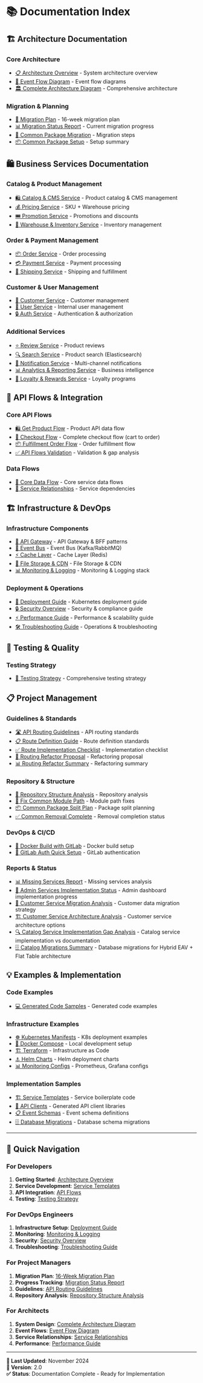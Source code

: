 # 📚 Documentation Index

## 🏗️ Architecture Documentation

### Core Architecture
- [📋 Architecture Overview](./docs/architecture/overview.md) - System architecture overview
- [🔄 Event Flow Diagram](./docs/architecture/event-flow-diagram.md) - Event flow diagrams  
- [🏛️ Complete Architecture Diagram](./docs/architecture/complete-architecture-diagram.md) - Comprehensive architecture

### Migration & Planning
- [📅 Migration Plan](./migration-plan.md) - 16-week migration plan
- [📊 Migration Status Report](./MIGRATION_STATUS_REPORT.md) - Current migration progress
- [🔧 Common Package Migration](./COMMON_PACKAGE_MIGRATION_STEPS.md) - Migration steps
- [📦 Common Package Setup](./COMMON_PACKAGE_SETUP_SUMMARY.md) - Setup summary

## 🛍️ Business Services Documentation

### Catalog & Product Management
- [🛍️ Catalog & CMS Service](./docs/services/catalog-cms-service.md) - Product catalog & CMS management
- [💰 Pricing Service](./docs/services/pricing-service.md) - SKU + Warehouse pricing
- [🎟️ Promotion Service](./docs/services/promotion-service.md) - Promotions and discounts
- [🏪 Warehouse & Inventory Service](./docs/services/warehouse-inventory-service.md) - Inventory management

### Order & Payment Management  
- [📦 Order Service](./docs/services/order-service.md) - Order processing
- [💳 Payment Service](./docs/services/payment-service.md) - Payment processing
- [🚚 Shipping Service](./docs/services/shipping-service.md) - Shipping and fulfillment

### Customer & User Management
- [👥 Customer Service](./docs/services/customer-service.md) - Customer management
- [🔐 User Service](./docs/services/user-service.md) - Internal user management
- [🔒 Auth Service](./docs/services/auth-service.md) - Authentication & authorization

### Additional Services
- [⭐ Review Service](./docs/services/review-service.md) - Product reviews
- [🔍 Search Service](./docs/services/search-service.md) - Product search (Elasticsearch)
- [📢 Notification Service](./docs/services/notification-service.md) - Multi-channel notifications
- [📊 Analytics & Reporting Service](./docs/services/analytics-reporting-service.md) - Business intelligence
- [🎁 Loyalty & Rewards Service](./docs/services/loyalty-rewards-service.md) - Loyalty programs

## 🔄 API Flows & Integration

### Core API Flows
- [🛍️ Get Product Flow](./docs/api-flows/get-product-flow.md) - Product API data flow
- [🛒 Checkout Flow](./docs/api-flows/checkout-flow.md) - Complete checkout flow (cart to order)
- [📦 Fulfillment Order Flow](./docs/api-flows/fulfillment-order-flow.md) - Order fulfillment flow
- [✅ API Flows Validation](./docs/api-flows/api-flows-validation.md) - Validation & gap analysis

### Data Flows
- [🔄 Core Data Flow](./docs/data-flows/core-data-flow.md) - Core service data flows
- [🔗 Service Relationships](./docs/data-flows/service-relationships.md) - Service dependencies

## 🏗️ Infrastructure & DevOps

### Infrastructure Components
- [🚪 API Gateway](./docs/infrastructure/api-gateway.md) - API Gateway & BFF patterns
- [📡 Event Bus](./docs/infrastructure/event-bus.md) - Event Bus (Kafka/RabbitMQ)
- [⚡ Cache Layer](./docs/infrastructure/cache-layer.md) - Cache Layer (Redis)
- [📁 File Storage & CDN](./docs/infrastructure/file-storage-cdn.md) - File Storage & CDN
- [📊 Monitoring & Logging](./docs/infrastructure/monitoring-logging.md) - Monitoring & Logging stack

### Deployment & Operations
- [🚀 Deployment Guide](./docs/deployment/deployment-guide.md) - Kubernetes deployment guide
- [🔒 Security Overview](./docs/security/security-overview.md) - Security & compliance guide
- [⚡ Performance Guide](./docs/performance/performance-guide.md) - Performance & scalability guide
- [🛠️ Troubleshooting Guide](./docs/operations/troubleshooting-guide.md) - Operations & troubleshooting

## 🧪 Testing & Quality

### Testing Strategy
- [🧪 Testing Strategy](./docs/testing/testing-strategy.md) - Comprehensive testing strategy

## 📋 Project Management

### Guidelines & Standards
- [🛣️ API Routing Guidelines](./API_ROUTING_GUIDELINES.md) - API routing standards
- [📋 Route Definition Guide](./ROUTE_DEFINITION_GUIDE.md) - Route definition standards
- [✅ Route Implementation Checklist](./ROUTE_IMPLEMENTATION_CHECKLIST.md) - Implementation checklist
- [🔄 Routing Refactor Proposal](./ROUTING_REFACTOR_PROPOSAL.md) - Refactoring proposal
- [📊 Routing Refactor Summary](./ROUTING_REFACTOR_SUMMARY.md) - Refactoring summary

### Repository & Structure
- [📁 Repository Structure Analysis](./REPOSITORY_STRUCTURE_ANALYSIS.md) - Repository analysis
- [🔧 Fix Common Module Path](./FIX_COMMON_MODULE_PATH.md) - Module path fixes
- [📦 Common Package Split Plan](./COMMON_PACKAGE_SPLIT_PLAN.md) - Package split planning
- [✅ Common Removal Complete](./COMMON_REMOVAL_COMPLETE.md) - Removal completion status

### DevOps & CI/CD
- [🐳 Docker Build with GitLab](./DOCKER_BUILD_WITH_GITLAB.md) - Docker build setup
- [🔐 GitLab Auth Quick Setup](./GITLAB_AUTH_QUICK_SETUP.md) - GitLab authentication

### Reports & Status
- [📊 Missing Services Report](./MISSING_SERVICES_REPORT.md) - Missing services analysis
- [🚀 Admin Services Implementation Status](./ADMIN_SERVICES_IMPLEMENTATION_STATUS.md) - Admin dashboard implementation progress
- [👥 Customer Service Migration Analysis](./CUSTOMER_SERVICE_MIGRATION_ANALYSIS.md) - Customer data migration strategy
- [🏗️ Customer Service Architecture Analysis](./CUSTOMER_SERVICE_ARCHITECTURE_ANALYSIS.md) - Customer service architecture options
- [🔍 Catalog Service Implementation Gap Analysis](./CATALOG_SERVICE_IMPLEMENTATION_GAP_ANALYSIS.md) - Catalog service implementation vs documentation
- [🗄️ Catalog Migrations Summary](./CATALOG_MIGRATIONS_SUMMARY.md) - Database migrations for Hybrid EAV + Flat Table architecture

## 💡 Examples & Implementation

### Code Examples
- [💻 Generated Code Samples](./examples/generated-code-samples.md) - Generated code examples

### Infrastructure Examples
- [☸️ Kubernetes Manifests](./examples/infrastructure-examples/kubernetes-manifests/) - K8s deployment examples
- [🐳 Docker Compose](./examples/infrastructure-examples/docker-compose/) - Local development setup
- [🏗️ Terraform](./examples/infrastructure-examples/terraform/) - Infrastructure as Code
- [⚓ Helm Charts](./examples/infrastructure-examples/helm-charts/) - Helm deployment charts
- [📊 Monitoring Configs](./examples/infrastructure-examples/monitoring-configs/) - Prometheus, Grafana configs

### Implementation Samples
- [🏗️ Service Templates](./examples/implementation-samples/service-templates/) - Service boilerplate code
- [🔌 API Clients](./examples/implementation-samples/api-clients/) - Generated API client libraries
- [📋 Event Schemas](./examples/implementation-samples/event-schemas/) - Event schema definitions
- [🗄️ Database Migrations](./examples/implementation-samples/database-migrations/) - Database schema migrations

---

## 🚀 Quick Navigation

### For Developers
1. **Getting Started**: [Architecture Overview](./docs/architecture/overview.md)
2. **Service Development**: [Service Templates](./examples/implementation-samples/service-templates/)
3. **API Integration**: [API Flows](./docs/api-flows/)
4. **Testing**: [Testing Strategy](./docs/testing/testing-strategy.md)

### For DevOps Engineers
1. **Infrastructure Setup**: [Deployment Guide](./docs/deployment/deployment-guide.md)
2. **Monitoring**: [Monitoring & Logging](./docs/infrastructure/monitoring-logging.md)
3. **Security**: [Security Overview](./docs/security/security-overview.md)
4. **Troubleshooting**: [Troubleshooting Guide](./docs/operations/troubleshooting-guide.md)

### For Project Managers
1. **Migration Plan**: [16-Week Migration Plan](./migration-plan.md)
2. **Progress Tracking**: [Migration Status Report](./MIGRATION_STATUS_REPORT.md)
3. **Guidelines**: [API Routing Guidelines](./API_ROUTING_GUIDELINES.md)
4. **Repository Analysis**: [Repository Structure Analysis](./REPOSITORY_STRUCTURE_ANALYSIS.md)

### For Architects
1. **System Design**: [Complete Architecture Diagram](./docs/architecture/complete-architecture-diagram.md)
2. **Event Flows**: [Event Flow Diagram](./docs/architecture/event-flow-diagram.md)
3. **Service Relationships**: [Service Relationships](./docs/data-flows/service-relationships.md)
4. **Performance**: [Performance Guide](./docs/performance/performance-guide.md)

---

**📅 Last Updated**: November 2024  
**📝 Version**: 2.0  
**✅ Status**: Documentation Complete - Ready for Implementation
